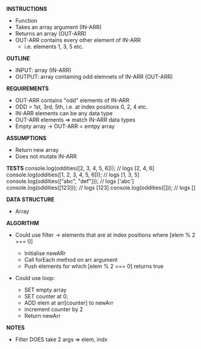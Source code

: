 **INSTRUCTIONS**
- Function
- Takes an array argument (IN-ARR)
- Returns an array (OUT-ARR)
- OUT-ARR contains every other element of IN-ARR
  - i.e. elements 1, 3, 5 etc.

**OUTLINE**
- INPUT: array (IN-ARR)
- OUTPUT: array containing odd elemnets of IN-ARR (OUT-ARR)

**REQUIREMENTS**
- OUT-ARR contains "odd" elements of IN-ARR
- ODD = 1st, 3rd, 5th, i.e. at index positions 0, 2, 4 etc.
- IN-ARR elements can be any data type
- OUT-ARR elements => match IN-ARR data types
- Empty array -> OUT-ARR = emtpy array

**ASSUMPTIONS**
- Return new array
- Does not mutate IN-ARR

**TESTS**
console.log(oddities([2, 3, 4, 5, 6])); // logs [2, 4, 6]
console.log(oddities([1, 2, 3, 4, 5, 6])); // logs [1, 3, 5]
console.log(oddities(["abc", "def"])); // logs ['abc']
console.log(oddities([123])); // logs [123]
console.log(oddities([])); // logs []

**DATA STRUCTURE**
- Array

**ALGORITHM**
- Could use filter -> elements that are at index positions where [elem % 2 === 0]
  - Initialise newARr
  - Call forEach method on arr argument
  - Push elements for which [elem % 2 === 0] returns true
  
- Could use loop:
  - SET empty array
  - SET counter at 0;
  - ADD elem at arr[counter] to newArr
  - increment counter by 2
  - Return newArr

**NOTES**
- Filter DOES take 2 args => elem, indx